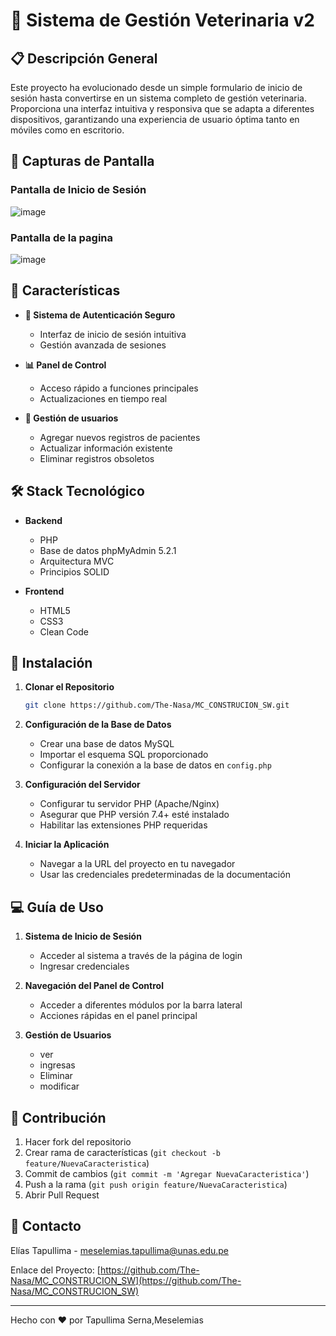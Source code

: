 # 🏥 Sistema de Gestión Veterinaria v2


## 📋 Descripción General

Este proyecto ha evolucionado desde un simple formulario de inicio de sesión hasta convertirse en un sistema completo de gestión veterinaria. Proporciona una interfaz intuitiva y responsiva que se adapta a diferentes dispositivos, garantizando una experiencia de usuario óptima tanto en móviles como en escritorio.

## 🎨 Capturas de Pantalla

### Pantalla de Inicio de Sesión
![image](https://github.com/user-attachments/assets/a26bb454-bbf8-444e-aeb2-28cf58789bf1)
### Pantalla de la pagina
![image](https://github.com/user-attachments/assets/6940670b-2f22-4504-8f56-9aa4a2155ed3)

## 🌟 Características

- **🔐 Sistema de Autenticación Seguro**
  - Interfaz de inicio de sesión intuitiva
  - Gestión avanzada de sesiones

- **📊 Panel de Control**
  - Acceso rápido a funciones principales
  - Actualizaciones en tiempo real

- **💉 Gestión de usuarios**
  - Agregar nuevos registros de pacientes
  - Actualizar información existente
  - Eliminar registros obsoletos

## 🛠️ Stack Tecnológico

- **Backend**
  - PHP
  - Base de datos phpMyAdmin 5.2.1
  - Arquitectura MVC
  - Principios SOLID

- **Frontend**
  - HTML5
  - CSS3
  - Clean Code

## 🚀 Instalación

1. **Clonar el Repositorio**
   ```bash
   git clone https://github.com/The-Nasa/MC_CONSTRUCION_SW.git
   ```

2. **Configuración de la Base de Datos**
   - Crear una base de datos MySQL
   - Importar el esquema SQL proporcionado
   - Configurar la conexión a la base de datos en `config.php`

3. **Configuración del Servidor**
   - Configurar tu servidor PHP (Apache/Nginx)
   - Asegurar que PHP versión 7.4+ esté instalado
   - Habilitar las extensiones PHP requeridas

4. **Iniciar la Aplicación**
   - Navegar a la URL del proyecto en tu navegador
   - Usar las credenciales predeterminadas de la documentación

## 💻 Guía de Uso

1. **Sistema de Inicio de Sesión**
   - Acceder al sistema a través de la página de login
   - Ingresar credenciales

2. **Navegación del Panel de Control**
   - Acceder a diferentes módulos por la barra lateral
   - Acciones rápidas en el panel principal

3. **Gestión de Usuarios**
   - ver  
   - ingresas 
   - Eliminar
   - modificar


## 🤝 Contribución

1. Hacer fork del repositorio
2. Crear rama de características (`git checkout -b feature/NuevaCaracteristica`)
3. Commit de cambios (`git commit -m 'Agregar NuevaCaracteristica'`)
4. Push a la rama (`git push origin feature/NuevaCaracteristica`)
5. Abrir Pull Request

## 📧 Contacto

Elías Tapullima - [meselemias.tapullima@unas.edu.pe](mailto:meselemias.tapullima@unas.edu.pe)

Enlace del Proyecto: [https://github.com/The-Nasa/MC_CONSTRUCION_SW](https://github.com/The-Nasa/MC_CONSTRUCION_SW)

---

Hecho con ❤️ por Tapullima Serna,Meselemias
